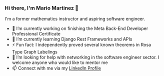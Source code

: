 ### Hi there, I'm Mario Martinez 👋

I'm a former mathematics instructor and aspiring software engineer. 

- 🔭 I’m currently working on finishing the Meta Back-End Developer Professional Certificate
- 🌱 I’m currently learning Django Rest Frameworks and APIs 
- ⚡ Fun fact: I independently proved several known theorems in Rosa Type Graph Labelings
- 🤔 I’m looking for help with networking in the software engineer sector. I welcome anyone who would like to mentor me
- 📫 Connect with me via my <a href="https://www.linkedin.com/in/mario-martinez-cabrera-m-s-39bb49244/" target="_blank">LinkedIn Profile</a>

<!--
**Mario-Martinez-Cabrera/Mario-Martinez-Cabrera** is a ✨ _special_ ✨ repository because its `README.md` (this file) appears on your GitHub profile.

Here are some ideas to get you started:


- 👯 I’m looking to collaborate on ...

- 💬 Ask me about ...

- 😄 Pronouns: ...

-->
